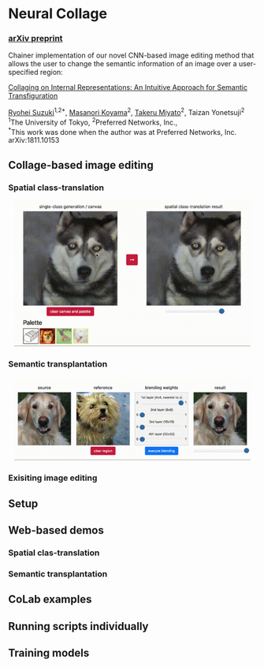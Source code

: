 
# Neural Collage
### [arXiv preprint](https://arxiv.org/abs/1811.10153)

Chainer implementation of our novel CNN-based image editing method that allows the user to change the semantic information of an image over a user-specified region:

[Collaging on Internal Representations: An Intuitive Approach for Semantic Transfiguration](https://arxiv.org/abs/1811.10153)

[Ryohei Suzuki](http://tealang.info/)<sup>1,2*</sup>, [Masanori Koyama](http://ishiilab.jp/member/koyama-m/)<sup>2</sup>, [Takeru Miyato](https://takerum.github.io/)<sup>2</sup>, Taizan Yonetsuji<sup>2</sup>  
 <sup>1</sup>The University of Tokyo,
 <sup>2</sup>Preferred Networks, Inc.,<br/>
 <sup>*</sup>This work was done when the author was at Preferred Networks, Inc.<br/>
 arXiv:1811.10153
 
 
 ## Collage-based image editing
 
 ### Spatial class-translation
 
<p align='center'>  
  <img src='images/demo_class_translation.gif' width='480'/>
</p>
 
 ### Semantic transplantation
 
<p align='center'>  
  <img src='images/demo_semantic_transplantation.gif' width='480'/>
</p>
 
 ### Exisiting image editing
 
 ## Setup
 
 ## Web-based demos
 
 ### Spatial clas-translation
 
 ### Semantic transplantation


 
 ## CoLab examples

 ## Running scripts individually
 
 ## Training models
 